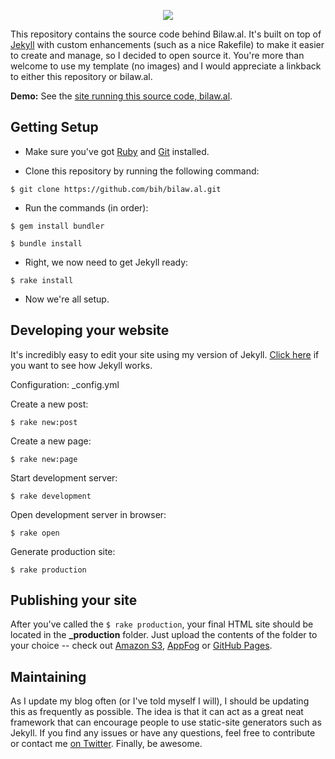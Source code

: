 <p align='center'><img src="http://bilaw.al/images/iphone-icon-114x114.png"></p>

This repository contains the source code behind Bilaw.al. It's built on top of [Jekyll](http://github.com/mojombo/jekyll) with custom enhancements (such as a nice Rakefile) to make it easier to create and manage, so I decided to open source it. You're more than welcome to use my template (no images) and I would appreciate a linkback to either this repository or bilaw.al.

**Demo:** See the [site running this source code, bilaw.al](http://bilaw.al).

## Getting Setup
* Make sure you've got [Ruby](http://www.ruby-lang.org/en/downloads/) and [Git](http://git-scm.com/download) installed.

* Clone this repository by running the following command:
```
$ git clone https://github.com/bih/bilaw.al.git
```

* Run the commands (in order):
```
$ gem install bundler
```
```
$ bundle install
```

* Right, we now need to get Jekyll ready:
```
$ rake install
```

* Now we're all setup.

## Developing your website
It's incredibly easy to edit your site using my version of Jekyll. [Click here](http://github.com/mojombo/jekyll) if you want to see how Jekyll works.

Configuration: _config.yml

Create a new post: 
```
$ rake new:post
```

Create a new page: 
```
$ rake new:page
```

Start development server: 
```
$ rake development
```

Open development server in browser: 
```
$ rake open
```

Generate production site: 
```
$ rake production
```

## Publishing your site
After you've called the `$ rake production`, your final HTML site should be located in the **_production** folder. Just upload the contents of the folder to your choice -- check out [Amazon S3](http://aws.amazon.com/s3), [AppFog](http://appfog.com) or [GitHub Pages](https://help.github.com/categories/20/articles).

## Maintaining
As I update my blog often (or I've told myself I will), I should be updating this as frequently as possible. The idea is that it can act as a great neat framework that can encourage people to use static-site generators such as Jekyll. If you find any issues or have any questions, feel free to contribute or contact me [on Twitter](http://twitter.com/bilawalhameed). Finally, be awesome.
